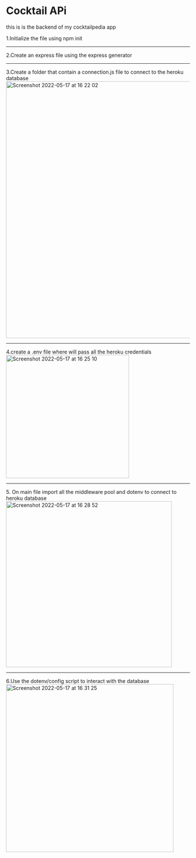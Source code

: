 # Cocktail APi

this is is the backend of my cocktailpedia app

1.Initialize the file using npm init
<hr>
2.Create an express file using the express generator
<hr>
3.Create a folder that contain a connection.js file to connect to the heroku database

<img width="702" alt="Screenshot 2022-05-17 at 16 22 02" src="https://user-images.githubusercontent.com/74420607/168847916-47d6a420-30d9-4c33-a58c-c0ed11d860b3.png">
<hr>
4.create a .env file where will pass all the heroku credentials
<img width="337" alt="Screenshot 2022-05-17 at 16 25 10" src="https://user-images.githubusercontent.com/74420607/168848718-d6f8108a-910f-49ec-8485-ec5c07bd9714.png">
<hr>
5. On main file import all the middleware pool and dotenv to connect to heroku database

<img width="454" alt="Screenshot 2022-05-17 at 16 28 52" src="https://user-images.githubusercontent.com/74420607/168849545-9d8d6634-a1ee-4206-94ec-5e422ddef166.png">
<hr>
6.Use the dotenv/config script to interact with the database

<img width="459" alt="Screenshot 2022-05-17 at 16 31 25" src="https://user-images.githubusercontent.com/74420607/168850084-823961f2-47bc-4cdc-bded-44a6014dedd1.png">

 
